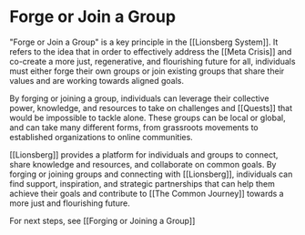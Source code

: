 # Forge or Join a Group

"Forge or Join a Group" is a key principle in the [[Lionsberg System]]. It refers to the idea that in order to effectively address the [[Meta Crisis]] and co-create a more just, regenerative, and flourishing future for all, individuals must either forge their own groups or join existing groups that share their values and are working towards aligned goals.

By forging or joining a group, individuals can leverage their collective power, knowledge, and resources to take on challenges and [[Quests]] that would be impossible to tackle alone. These groups can be local or global, and can take many different forms, from grassroots movements to established organizations to online communities.

[[Lionsberg]] provides a platform for individuals and groups to connect, share knowledge and resources, and collaborate on common goals. By forging or joining groups and connecting with [[Lionsberg]], individuals can find support, inspiration, and strategic partnerships that can help them achieve their goals and contribute to [[The Common Journey]] towards a more just and flourishing future.

For next steps, see [[Forging or Joining a Group]]
